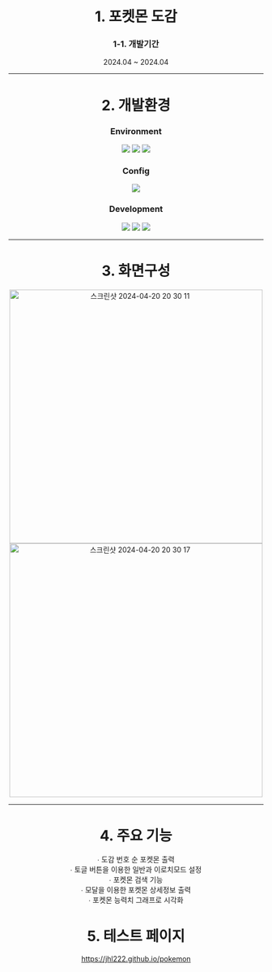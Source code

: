 <div align="center">
  
# 1. 포켓몬 도감
### 1-1. 개발기간

2024.04 ~ 2024.04

***

# 2. 개발환경

### Environment

<img src="https://img.shields.io/badge/Visual&nbsp;Studio&nbsp;Code-007ACC?style=flat-square&logo=VisualStudioCode&logoColor=white"/>
<img src="https://img.shields.io/badge/Git-F05032?style=flat-square&logo=Git&logoColor=white"/>
<img src="https://img.shields.io/badge/GitHub-181717?style=flat-square&logo=GitHub&logoColor=white"/>

### Config

<img src="https://img.shields.io/badge/NPM-CB3837?style=flat-square&logo=NPM&logoColor=white"/>

### Development

<img src="https://img.shields.io/badge/React-61DAFB?style=flat-square&logo=React&logoColor=white"/>
<img src="https://img.shields.io/badge/CSS3-1572B6?style=flat-square&logo=CSS3&logoColor=white"/>
<img src="https://img.shields.io/badge/JavaScript-F7DF1E?style=flat-square&logo=JavaScript&logoColor=white"/>

***

# 3. 화면구성


<img width="500" height="500" alt="스크린샷 2024-04-20 20 30 11" src="https://github.com/JHL222/pokemon/assets/160108023/0988454e-c1a9-4018-b96c-231767312410">
<img width="500" height="500" alt="스크린샷 2024-04-20 20 30 17" src="https://github.com/JHL222/pokemon/assets/160108023/fd978005-658d-459a-a604-1d967f65587c">






***

# 4. 주요 기능

∙ 도감 번호 순 포켓몬 출력<br/>
∙ 토글 버튼을 이용한 일반과 이로치모드 설정<br/>
∙ 포켓몬 검색 기능<br/>
∙ 모달을 이용한 포켓몬 상세정보 출력<br/>
∙ 포켓몬 능력치 그래프로 시각화<br/>

# 5. 테스트 페이지

https://jhl222.github.io/pokemon

</div>
